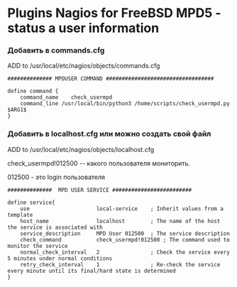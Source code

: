 # Plugins Nagios for FreeBSD MPD5 - status a user information

### Добавить в commands.cfg

ADD to /usr/local/etc/nagios/objects/commands.cfg
```
############## MPDUSER COMMAND ##################################

define command {
    command_name    check_usermpd
    command_line /usr/local/bin/python3 /home/scripts/check_usermpd.py $ARG1$
}
```

### Добавить в localhost.cfg или можно создать свой файл
ADD to /usr/local/etc/nagios/objects/localhost.cfg

check_usermpd!012500 -- какого пользователя мониторить.

012500 - это login пользователя 

```
##############  MPD USER SERVICE #########################

define service{
    use                     local-service    ; Inherit values from a template
    host_name               localhost        ; The name of the host the service is associated with
    service_description     MPD User 012500  ; The service description
    check_command           check_usermpd!012500 ; The command used to monitor the service
    normal_check_interval   2                ; Check the service every 5 minutes under normal conditions
    retry_check_interval    1                ; Re-check the service every minute until its final/hard state is determined
}
```
